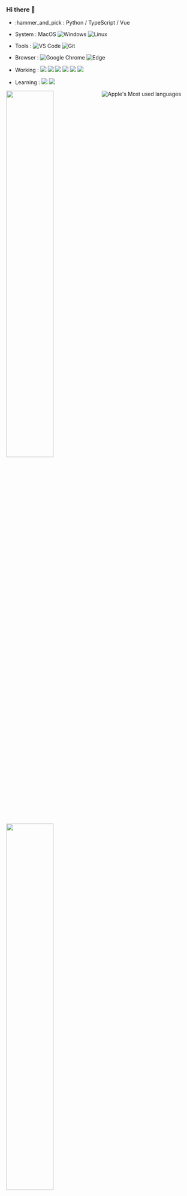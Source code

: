 ### Hi there 👋

<!--
**appleAngels/appleAngels** is a ✨ _special_ ✨ repository because its `README.md` (this file) appears on your GitHub profile.

Here are some ideas to get you started:

- 🔭 I’m currently working on ...
- 🌱 I’m currently learning ...
- 👯 I’m looking to collaborate on ...
- 🤔 I’m looking for help with ...
- 💬 Ask me about ...
- 📫 How to reach me: ...
- 😄 Pronouns: ...
- ⚡ Fun fact: ...
-->

<!-- ![](https://github-readme-stats.vercel.app/api?username=appleAngels) -->

- :hammer_and_pick : Python / TypeScript / Vue
- System : MacOS ![Windows](https://img.shields.io/badge/Windows-0078D6?style=flat-square&logo=windows&logoColor=white) ![Linux](https://img.shields.io/badge/Linux-FCC624?style=style=flat-square&logo=linux&logoColor=black)
- Tools : ![VS Code](https://img.shields.io/badge/-VS%20Code-007ACC?style=flat-square&logo=Visual%20Studio%20Code&logoColor=fff) ![Git](https://img.shields.io/badge/-Git-FCC624?style=flat-square&logo=git)
- Browser : ![Google Chrome](https://img.shields.io/badge/Chrome-4285F4?style=flat-square&logo=GoogleChrome&logoColor=white)
  ![Edge](https://img.shields.io/badge/Edge-0078D7?style=flat-square&logo=Microsoft-edge&logoColor=white)

- Working : <span > <img src="https://img.shields.io/badge/-JavaScript-oringe?style=flat-square&logo=javascript" /> <img src="https://img.shields.io/badge/-HTML5-E34F26?style=flat-square&logo=html5&logoColor=white" /> <img src="https://img.shields.io/badge/-CSS3-1572B6?style=flat-square&logo=css3" /> <img src="https://img.shields.io/badge/-React-1572B6?style=flat-square&logo=React" /> <img src="https://img.shields.io/badge/-Vue-oringe?style=flat-square&logo=Vue&logoColor=white" /> <img src="https://img.shields.io/badge/-go-1572B6?style=flat-square&logo=go" /> </span>

<!-- - <div align=""> <img src="https://visitor-badge.glitch.me/badge?page_id=appleAngels" /> </div> -->

- Learning : <span> <img src="https://img.shields.io/badge/-Go-1572B6?style=flat-square&logo=go" /> </span> <img src="https://img.shields.io/badge/-python-oringe?style=flat-square&logo=python" /> </span>

<!-- <div align="left"> <img src="https://metrics.lecoq.io/appleAngels?template=classic&config.timezone=Asia%2FShanghai"> </div> -->

[<img align="left" width="50%" src="https://github-readme-stats.vercel.app/api?username=appleAngels&theme=dark&show_icons=true&hide_border=true">](https://metrics.lecoq.io/appleAngels#gh-dark-mode-only)
[<img align="left" width="50%" src="https://github-readme-stats.vercel.app/api?username=appleAngels&show_icons=true&hide_border=true">](https://metrics.lecoq.io/appleAngels#gh-light-mode-only)

![Apple's Most used languages](https://github-readme-stats.vercel.app/api/top-langs/?username=appleAngels&layout=compact&hide_border=true&langs_count=10)
